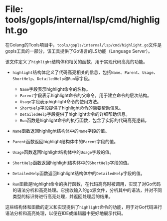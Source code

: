 # File: tools/gopls/internal/lsp/cmd/highlight.go

在Golang的Tools项目中，`tools/gopls/internal/lsp/cmd/highlight.go`文件是gopls工具的一部分，该工具提供了Go语言的LS功能（Language Server）。

该文件定义了`highlight`结构体和相关的函数，用于实现代码高亮的功能。

- `highlight`结构体定义了代码高亮相关的信息，包括`Name`、`Parent`、`Usage`、`ShortHelp`、`DetailedHelp`和`Run`等字段。

  - `Name`字段表示highlight命令的名称。
  - `Parent`字段表示highlight命令的父命令，用于建立命令的层次结构。
  - `Usage`字段表示highlight命令的使用方法。
  - `ShortHelp`字段提供了highlight命令的简要帮助信息。
  - `DetailedHelp`字段提供了highlight命令的详细帮助信息。
  - `Run`函数是highlight命令的执行函数，包含了实际的代码高亮逻辑。

- `Name`函数返回highlight结构体中的`Name`字段的值。

- `Parent`函数返回highlight结构体中的`Parent`字段的值。

- `Usage`函数返回highlight结构体中的`Usage`字段的值。

- `ShortHelp`函数返回highlight结构体中的`ShortHelp`字段的值。

- `DetailedHelp`函数返回highlight结构体中的`DetailedHelp`字段的值。

- `Run`函数是highlight命令的执行函数，在代码高亮时被调用，实现了对Go代码的语法分析和高亮处理。它接收输入的go源文件，分析其中的语法，并对不同类型的标识符进行高亮处理，并返回处理后的结果。

这些结构体和函数的定义和实现提供了`highlight`命令的功能，用于对Go代码进行语法分析和高亮处理，以便在IDE或编辑器中更好地展示代码。

